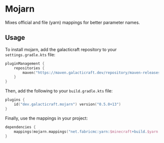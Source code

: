 # Mojarn
Mixes official and file (yarn) mappings for better parameter names.

## Usage
To install mojarn, add the galacticraft repository to your `settings.gradle.kts` file:
```kotlin
pluginManagement {
    repositories {
        maven("https://maven.galacticraft.dev/repository/maven-releases/")
    }
}
```

Then, add the following to your `build.gradle.kts` file:
```kotlin
plugins {
    id("dev.galacticraft.mojarn") version("0.5.0+13")
}
```

Finally, use the mappings in your project:
```kotlin
dependencies {
    mappings(mojarn.mappings("net.fabricmc:yarn:$minecraft+build.$yarn:v2"))
}
```
